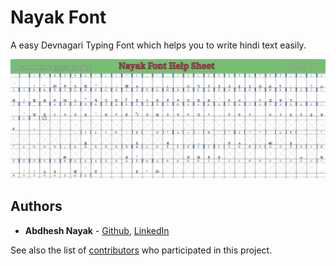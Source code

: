 # Nayak Font

A easy Devnagari Typing Font which helps you to write hindi text easily.

![Image of the Main Screen](IMG_20181225_073809.jpg)


## Authors

* **Abdhesh Nayak** - [Github](https://github.com/abdheshnayak), [LinkedIn](https://www.linkedin.com/in/abdhesh-nayak/)

See also the list of [contributors](https://github.com/abdheshnayak/Type-Practice-Lite/contributors) who participated in this project.
